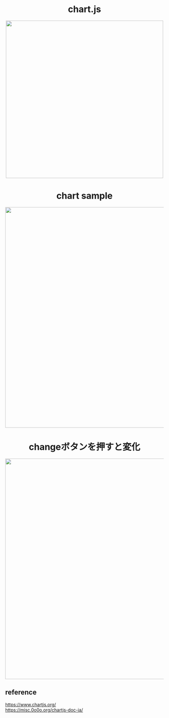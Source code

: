 # <div align="center">chart.js</div>
<div align="center">
<img src="https://user-images.githubusercontent.com/55052628/102095876-63b08b00-3e67-11eb-8875-eab3e1117975.png" width="500px;" />
</div>

# <div align="center">chart sample</div>

<div align="center">
<img src="https://user-images.githubusercontent.com/55052628/102097056-c6eeed00-3e68-11eb-9e4a-1cab31338d6a.png" width="700px;" />
</div>  

# <div align="center">changeボタンを押すと変化</div>

<div align="center">
<img src="https://user-images.githubusercontent.com/55052628/102097099-d3734580-3e68-11eb-8fc5-8bc135c26986.png" width="700px;" />
</div>

## reference  
https://www.chartjs.org/  
https://misc.0o0o.org/chartjs-doc-ja/ 

